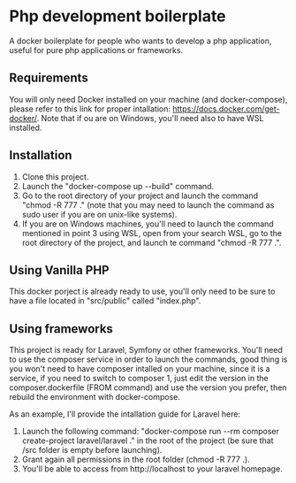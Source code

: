 # Php development boilerplate
A docker boilerplate for people who wants to develop a php application, useful for pure php applications or frameworks.

## Requirements
You will only need Docker installed on your machine (and docker-compose), please refer to this link for proper intallation: https://docs.docker.com/get-docker/.
Note that if ou are on Windows, you'll need also to have WSL installed.

## Installation 
1. Clone this project.
2. Launch the "docker-compose up --build" command.
3. Go to the root directory of your project and launch the command "chmod -R 777 ." (note that you may need to launch the command as sudo user if you are on unix-like systems).
4. If you are on Windows machines, you'll need to launch the command mentioned in point 3 using WSL, open from your search WSL, go to the root directory of the project, and launch te command "chmod -R 777 .".

## Using Vanilla PHP
This docker porject is already ready to use, you'll only need to be sure to have a file located in "src/public" called "index.php".

## Using frameworks
This project is ready for Laravel, Symfony or other frameworks. You'll need to use the composer service in order to launch the commands, good thing is you won't need to have composer intalled on your machine, since it is a service, if you need to switch to composer 1, just edit the version in the composer.dockerfile (FROM command) and use the version you prefer, then rebuild the environment with docker-compose.

As an example, I'll provide the intallation guide for Laravel here:
1. Launch the following command:  "docker-compose run --rm composer create-project laravel/laravel ." in the root of the project (be sure that /src folder is empty before launching).
2. Grant again all permissions in the root folder (chmod -R 777 .).
3.  You'll be able to access from http://localhost to your laravel homepage.

